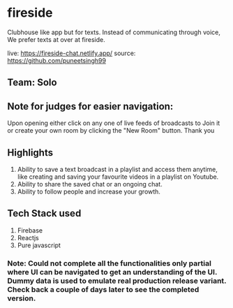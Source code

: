# fireside
 Clubhouse like app but for texts. Instead of communicating through voice, We prefer texts at over at fireside.

live: https://fireside-chat.netlify.app/
source: https://github.com/puneetsingh99

## Team: Solo

## Note for judges for easier navigation:
Upon opening either click on any one of live feeds of broadcasts to Join it or create your own room by clicking the "New Room" button. Thank you


 ## Highlights
 1. Ability to save a text broadcast in a playlist and access them anytime, like creating and saving your favourite videos in a playlist on Youtube.
 2. Ability to share the saved chat or an ongoing chat.
 3. Ability to follow people and increase your growth.
 
 ## Tech Stack used
 1. Firebase
 2. Reactjs
 3. Pure javascript

### Note: Could not complete all the functionalities only partial where UI can be navigated to get an understanding of the UI. Dummy data is used to emulate real production release variant. Check back a couple of days later to see the completed version.
